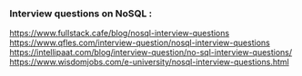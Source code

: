 ### Interview questions on NoSQL :
https://www.fullstack.cafe/blog/nosql-interview-questions <br/>
https://www.qfles.com/interview-question/nosql-interview-questions <br/>
https://intellipaat.com/blog/interview-question/no-sql-interview-questions/ <br/>
https://www.wisdomjobs.com/e-university/nosql-interview-questions.html <br/>
